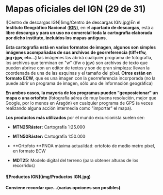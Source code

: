 # Mapas oficiales del IGN (29 de 31)

![Centro de descargas IGN](img/Centro de descargas IGN.jpg)En el **Instituto Geográfico Nacional** ([**IGN**](http://www.ign.es/ "Instituto Geográfico Nacional")), en el **apartado de descargas**, está a **libre descarga y para un uso no comercial toda la cartografía elaborada por dicho instituto, incluidos los mapas antiguos**.

**Esta cartografía está en varios formatos de imagen**, **algunos son simples imágenes acompañadas de sus archivos de georreferencia (tiff+tfw, jpg+jgw, etc...)** las imágenes las abrirá cualquier programa de fotografía, los archivos que terminan en "w" (tfw o jgw) son archivos de texto que pueden abrirse con un editor de textos y son de gran simpleza: llevan la coordenada de una de las esquinas y el tamaño del píxel. **Otros están en formato ECW**, que es una imagen con la georreferencia incorporada (no la puede abrir un programa de imagen, sólo uno de información geográfica)  

**En ambos casos, la mayoría de los programas pueden "geoposicionar" un mapa o una ortofoto** (fotografía aérea de muy buena resolución, mejor que Google, por lo menos en Aragón) en cualquier programa de GPS (a veces realizando alguna acción intermedia como "importar" el mapa).  

**Los productos más utilizados** por el mundo excursionista suelen ser:  

*   **MTN25Ráster:** Cartografía 1:25.000  
    
*   **MTN50Ráster:** Cartografía 1:50.000  
    
*   **Ortofoto **PNOA máxima actualidad: ortofoto de medio metro píxel, en formato ECW  
    
*   **MDT25:** Modelo digital del terreno (para obtener alturas de los recorridos)  
    

#### ![Productos IGN](img/Productos IGN.jpg)

#### Conviene recordar que...(varias opciones son posibles)